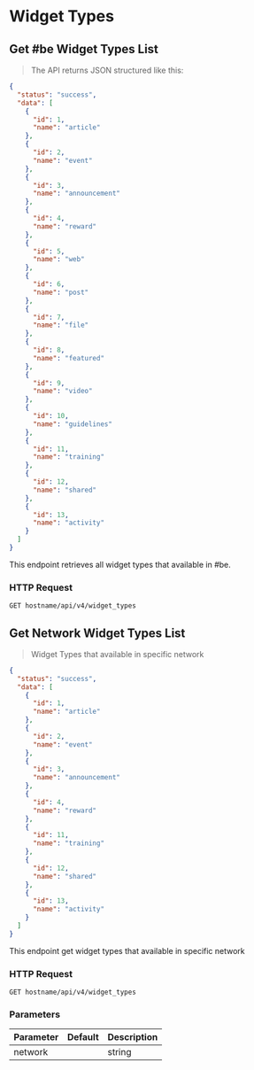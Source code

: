 # Widget Types

## Get #be Widget Types List
> The API returns JSON structured like this:

```json
{
  "status": "success",
  "data": [
    {
      "id": 1,
      "name": "article"
    },
    {
      "id": 2,
      "name": "event"
    },
    {
      "id": 3,
      "name": "announcement"
    },
    {
      "id": 4,
      "name": "reward"
    },
    {
      "id": 5,
      "name": "web"
    },
    {
      "id": 6,
      "name": "post"
    },
    {
      "id": 7,
      "name": "file"
    },
    {
      "id": 8,
      "name": "featured"
    },
    {
      "id": 9,
      "name": "video"
    },
    {
      "id": 10,
      "name": "guidelines"
    },
    {
      "id": 11,
      "name": "training"
    },
    {
      "id": 12,
      "name": "shared"
    },
    {
      "id": 13,
      "name": "activity"
    }
  ]
}
```

This endpoint retrieves all widget types that available in #be.

### HTTP Request

`GET hostname/api/v4/widget_types`




## Get Network Widget Types List

> Widget Types that available in specific network

```json
{
  "status": "success",
  "data": [
    {
      "id": 1,
      "name": "article"
    },
    {
      "id": 2,
      "name": "event"
    },
    {
      "id": 3,
      "name": "announcement"
    },
    {
      "id": 4,
      "name": "reward"
    },
    {
      "id": 11,
      "name": "training"
    },
    {
      "id": 12,
      "name": "shared"
    },
    {
      "id": 13,
      "name": "activity"
    }
  ]
}
```

This endpoint get widget types that available in specific network

### HTTP Request

`GET hostname/api/v4/widget_types`

### Parameters

Parameter | Default | Description
--------- | ------- | -----------
network |  | string
